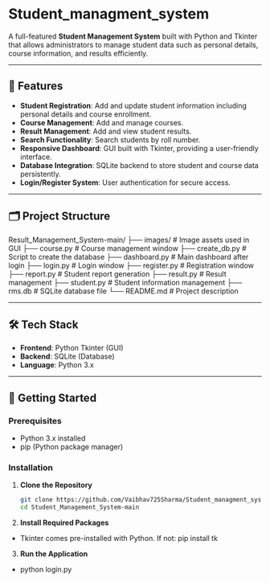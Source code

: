# Student_managment_system

A full-featured **Student Management System** built with Python and Tkinter that allows administrators to manage student data such as personal details, course information, and results efficiently.

---

## 🔧 Features

- **Student Registration**: Add and update student information including personal details and course enrollment.
- **Course Management**: Add and manage courses.
- **Result Management**: Add and view student results.
- **Search Functionality**: Search students by roll number.
- **Responsive Dashboard**: GUI built with Tkinter, providing a user-friendly interface.
- **Database Integration**: SQLite backend to store student and course data persistently.
- **Login/Register System**: User authentication for secure access.

---

## 🗂️ Project Structure

Result_Management_System-main/
├── images/ # Image assets used in GUI
├── course.py # Course management window
├── create_db.py # Script to create the database
├── dashboard.py # Main dashboard after login
├── login.py # Login window
├── register.py # Registration window
├── report.py # Student report generation
├── result.py # Result management
├── student.py # Student information management
├── rms.db # SQLite database file
└── README.md # Project description

---

## 🛠️ Tech Stack

- **Frontend**: Python Tkinter (GUI)
- **Backend**: SQLite (Database)
- **Language**: Python 3.x

---

## 🚀 Getting Started

### Prerequisites

- Python 3.x installed
- pip (Python package manager)

### Installation

1. **Clone the Repository**
   ```bash
   git clone https://github.com/Vaibhav725Sharma/Student_managment_system.git
   cd Student_Management_System-main
   ```
2. **Install Required Packages**

- Tkinter comes pre-installed with Python. If not:
  pip install tk

3. **Run the Application**

- python login.py
